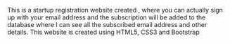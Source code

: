 This is a startup registration website created , where you can actually sign up with your email address and the subscription will be added to the database where I can see all the subscribed email address and other details.
This website is created using HTML5, CSS3 and Bootstrap
